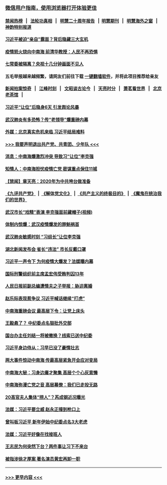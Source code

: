 ### [微信用户指南，使用浏览器打开体验更佳](https://github.com/gfw-breaker/banned-news1/blob/master/indexes/wechat-guide.md?t=0)
#### [禁闻热榜](热点新闻.md?t=0)  &nbsp;&nbsp;|&nbsp;&nbsp; [法轮功真相](https://github.com/gfw-breaker/truth/blob/master/README.md?t=0) &nbsp;&nbsp;|&nbsp;&nbsp; [明慧二十周年报告](https://github.com/gfw-breaker/mh-reports/blob/master/README.md?t=0) &nbsp;&nbsp;|&nbsp;&nbsp;[明慧期刊](https://github.com/gfw-breaker/mh-qikan) &nbsp;&nbsp;|&nbsp;&nbsp; [明慧海外之窗](https://github.com/gfw-breaker/mh-news/blob/master/README.md?t=0) &nbsp;&nbsp;|&nbsp;&nbsp; [神韵特别报道](https://github.com/gfw-breaker/mh-news/blob/master/shenyun.md?t=0)
#### [习近平被迫“亲自”露面？背后隐藏三大玄机](../pages/prog1138/a102770623.md?t=02071533) 
#### [疫情怒火烧向中南海 前清华教授：人民不再恐惧](../pages/prog1138/a102769562.md?t=02071533) 
#### [七常委被隔离？央视十几分钟画面不见人](../pages/prog1138/a102768646.md?t=02071533) 
#### 五毛举报越来越频繁，请网友们前往下载 [一键翻墙软件](https://github.com/gfw-breaker/ssr-accounts)，并将此项目推荐给亲友
#### [新闻拍案惊奇](https://github.com/gfw-breaker/banned-news1/blob/master/pages/link4.md) &nbsp;&nbsp;|&nbsp;&nbsp; [江峰时刻](https://github.com/gfw-breaker/banned-news1/blob/master/pages/link4.md) &nbsp;&nbsp;|&nbsp;&nbsp; [文昭谈古论今](https://github.com/gfw-breaker/banned-news1/blob/master/pages/link4.md) &nbsp;&nbsp;|&nbsp;&nbsp; [天亮时分](https://github.com/gfw-breaker/banned-news1/blob/master/pages/link4.md) &nbsp;&nbsp;|&nbsp;&nbsp; [萧茗看世界](https://github.com/gfw-breaker/banned-news1/blob/master/pages/link4.md) &nbsp;&nbsp;|&nbsp;&nbsp; [北京老茶馆](https://github.com/gfw-breaker/banned-news1/blob/master/pages/link4.md) &nbsp;&nbsp;|&nbsp;&nbsp; 
#### [习近平“让位”后隐身6天 引发舆论风暴](../pages/prog1138/a102768551.md?t=02071533) 
#### [武汉肺炎有多恐怖？传“老领导”爆重磅内幕](../pages/prog1138/a102767567.md?t=02071533) 
#### [外媒：北京真实危机来临 习近平结局难料](../pages/prog1138/a102764349.md?t=02071533) 
#### [>>> 我要声明退出共产党、共青团、少年队 <<<](https://github.com/begood0513/goodnews/blob/master/quit/letter.md) 
#### [消息：中南海爆激烈冲突 导致习“让位”李克强](../pages/prog1138/a102763598.md?t=02071533) 
#### [知情人：中南海担忧疫情亡党 密谋重点保住11城](../pages/prog1138/a102763309.md?t=02071533) 
#### [【禁闻】章天亮：2020年为中共垮台做准备](../pages/prog1138/a102763070.md?t=02071533) 
#### [《九评共产党》](https://github.com/begood0513/9ping.md/blob/master/README.md) &nbsp;|&nbsp; [《解体党文化》](../../../../jtdwh.md/blob/master/README.md)  &nbsp;|&nbsp; [《共产主义的终极目的》](../../../../gczydzjmd.md/blob/master/README.md) &nbsp;|&nbsp; [《魔鬼在统治我们的世界》](../../../../mgztzwmdsj.md/blob/master/README.md) 
#### [武汉市长“戏精”表演 李克强面前藏帽子(视频)](../pages/prog1138/a102762754.md?t=02071533) 
#### [体制内惊爆：武汉疫情爆发的罪魁祸首](../pages/prog1138/a102762628.md?t=02071533) 
#### [武汉肺炎敏感时刻 “习组长”让位李克强](../pages/prog1138/a102761866.md?t=02071533) 
#### [湖北新闻发布会 省长“违法” 市长反戴口罩](../pages/prog1138/a102761704.md?t=02071533) 
#### [习近平一声令下 为何疫情大爆发？法媒曝内幕](../pages/prog1138/a102759139.md?t=02071533) 
#### [国际刑警组织前主席孟宏伟受贿判囚13年](../pages/prog1138/a102757623.md?t=02071533) 
#### [人民日报前副总编遭情夫之子举报：胁迫离婚](../pages/prog1138/a102754495.md?t=02071533) 
#### [赵乐际表现惹争议 习近平喊话继续“打虎”](../pages/prog1138/a102752427.md?t=02071533) 
#### [中南海重磅会议 最高层下令：让党上床头](../pages/prog1138/a102751653.md?t=02071533) 
#### [王毅悬了？ 中纪委点名狠批外交部](../pages/prog1138/a102751442.md?t=02071533) 
#### [国台办主任刘结一将被撤换？线索已送中纪委](../pages/prog1138/a102751037.md?t=02071533) 
#### [习近平身边侍从：习早已没了豪情壮志](../pages/prog1138/a102750505.md?t=02071533) 
#### [两大事件惊动中南海 传最高层紧急开会应对变局](../pages/prog1138/a102750164.md?t=02071533) 
#### [中南海大秘：习身边庸才聚集 高层个个心灰意懒](../pages/prog1138/a102749445.md?t=02071533) 
#### [中南海弥漫亡党之音 高层幕僚：我们已走投无路](../pages/prog1138/a102747692.md?t=02071533) 
#### [20高官夫人集体“捞人”？芮成钢近况曝光](../pages/prog1138/a102747730.md?t=02071533) 
#### [法媒：习近平要立威 赵永正撞到枪口上](../pages/prog1138/a102747084.md?t=02071533) 
#### [曾叫板习近平 新年伊始中纪委点名3大老虎](../pages/prog1138/a102747052.md?t=02071533) 
#### [法媒：习近平好像在找接班人](../pages/prog1138/a102746044.md?t=02071533) 
#### [王志民为何突然下台？两件事让习下不来台](../pages/prog1138/a102745624.md?t=02071533) 
#### [被指涉徐才厚案 著名演员黄宏再卸一职](../pages/prog1138/a102745571.md?t=02071533) 

----
#### [ >>> 更早内容 <<< ](../indexes/prog1138-earlier.md)
